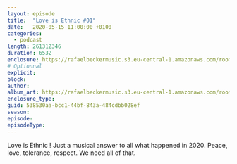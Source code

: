 ```yaml
---
layout: episode
title:  "Love is Ethnic #01"
date:   2020-05-15 11:00:00 +0100
categories:
  - podcast
length: 261312346
duration: 6532
enclosure: https://rafaelbeckermusic.s3.eu-central-1.amazonaws.com/room-service/episodes/lie01.mp3
# Optionnal
explicit: 
block: 
author: 
album_art: https://rafaelbeckermusic.s3.eu-central-1.amazonaws.com/room-service/album_art/lie01.jpeg
enclosure_type: 
guid: 538530aa-bcc1-44bf-843a-484cdbb028ef
season: 
episode: 
episodeType: 
---
```

Love is Ethnic ! Just a musical answer to all what happened in 2020. Peace, love, tolerance, respect. We need all of that.
